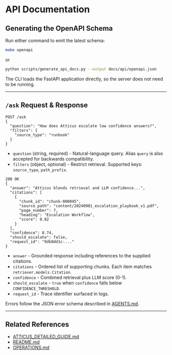 # API Documentation

## Generating the OpenAPI Schema

Run either command to emit the latest schema:

```bash
make openapi
```

or

```bash
python scripts/generate_api_docs.py --output docs/api/openapi.json
```

The CLI loads the FastAPI application directly, so the server does not need to be running.

---

## `/ask` Request & Response

```jsonc
POST /ask
{
  "question": "How does Atticus escalate low confidence answers?",
  "filters": {
    "source_type": "runbook"
  }
}
```

- `question` (string, required) - Natural-language query. Alias `query` is also accepted for backwards compatibility.
- `filters` (object, optional) - Restrict retrieval. Supported keys: `source_type`, `path_prefix`.

```jsonc
200 OK
{
  "answer": "Atticus blends retrieval and LLM confidence...",
  "citations": [
    {
      "chunk_id": "chunk-000045",
      "source_path": "content/20240901_escalation_playbook_v1.pdf",
      "page_number": 7,
      "heading": "Escalation Workflow",
      "score": 0.82
    }
  ],
  "confidence": 0.74,
  "should_escalate": false,
  "request_id": "9db0dd1c-..."
}
```

- `answer` - Grounded response including references to the supplied citations.
- `citations` - Ordered list of supporting chunks. Each item matches `retriever.models.Citation`.
- `confidence` - Combined retrieval plus LLM score (0-1).
- `should_escalate` - `true` when `confidence` falls below `CONFIDENCE_THRESHOLD`.
- `request_id` - Trace identifier surfaced in logs.

Errors follow the JSON error schema described in [AGENTS.md](../AGENTS.md#error-handling).

---

## Related References

- [ATTICUS_DETAILED_GUIDE.md](../ATTICUS_DETAILED_GUIDE.md)
- [README.md](../README.md)
- [OPERATIONS.md](../OPERATIONS.md)
